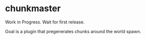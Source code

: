 # chunkmaster

Work in Progress. Wait for first release.

Goal is a plugin that pregenerates chunks around the world spawn.